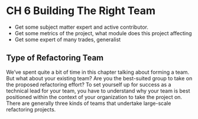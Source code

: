 # CH 6 Building The Right Team

- Get some subject matter expert and active contributor.
- Get some metrics of the project, what module does this project affecting
- Get some expert of many trades, generalist

## Type of Refactoring Team

We’ve spent quite a bit of time in this chapter talking about forming a team. But what about your existing team? Are you the best-suited group to take on the proposed refactoring effort? To set yourself up for success as a technical lead for your team, you have to understand why your team is best positioned within the context of your organization to take the project on. There are generally three kinds of teams that undertake large-scale refactoring projects.


